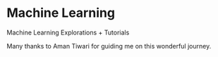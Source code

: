 # Machine Learning
Machine Learning Explorations + Tutorials

Many thanks to Aman Tiwari for guiding me on this wonderful journey.
